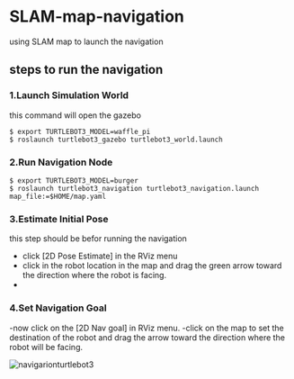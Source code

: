 # SLAM-map-navigation
using SLAM map to launch the navigation 

## steps to run the navigation 
### 1.Launch Simulation World
this command will open the gazebo
```
$ export TURTLEBOT3_MODEL=waffle_pi
$ roslaunch turtlebot3_gazebo turtlebot3_world.launch
```
### 2.Run Navigation Node

```
$ export TURTLEBOT3_MODEL=burger
$ roslaunch turtlebot3_navigation turtlebot3_navigation.launch map_file:=$HOME/map.yaml
```
### 3.Estimate Initial Pose
this step should be befor running the navigation
- click [2D Pose Estimate] in the RViz menu
- click in the robot location in the map and drag the green arrow toward the direction where the robot is facing.
- 
### 4.Set Navigation Goal
-now click on the [2D Nav goal] in RViz menu.
-click on the map to set the destination of the robot and drag the arrow toward the direction where the robot will be facing. 

![navigarionturtlebot3](https://user-images.githubusercontent.com/85634104/124968092-e3818b00-e02d-11eb-8c02-a4cee3a1ce0c.png)
